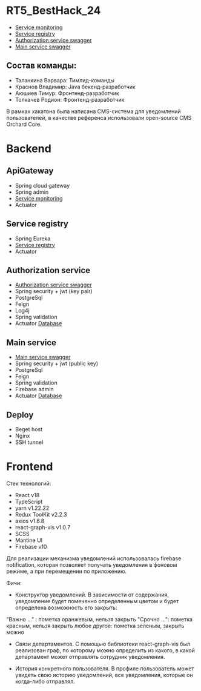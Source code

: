 # RT5_BestHack_24
- [Service monitoring](http://62.217.182.34:8111/admin-ui/applications)
- [Service registry](http://62.217.182.34:8111/eureka-ui)
- [Authorization service swagger](http://62.217.182.34:8111/api/auth/swagger-ui/index.html#/)
- [Main service swagger](http://62.217.182.34:8111/api/main/swagger-ui/index.html#/)

## Состав команды:
- Таланкина Варвара: Тимлид-команды
- Краснов Владимир: Java бекенд-разработчик
- Аюшиев Тимур: Фронтенд-разработчик
- Толкачев Родион: Фронтенд-разработчик

В рамках хакатона была написана CMS-система для уведомлений пользователей, в качестве референса использовали open-source CMS Orchard Core.

# Backend

## ApiGateway
- Spring cloud gateway
- Spring admin
- [Service monitoring](http://62.217.182.34:8111/admin-ui/applications)
- Actuator

## Service registry
- Spring Eureka
- [Service registry](http://62.217.182.34:8111/eureka-ui)
- Actuator

## Authorization service
- [Authorization service swagger](http://62.217.182.34:8111/api/auth/swagger-ui/index.html#/)
- Spring security + jwt (key pair)
- PostgreSql
- Feign
- Log4j
- Spring validation
- Actuator
[Database](https://github.com/Sh1bari/RT5_BestHack_24/blob/main/auth.png)

## Main service
- [Main service swagger](http://62.217.182.34:8111/api/main/swagger-ui/index.html#/)
- Spring security + jwt (public key)
- PostgreSql
- Feign
- Spring validation
- Firebase admin
- Actuator
[Database](https://github.com/Sh1bari/RT5_BestHack_24/blob/main/main.png)

## Deploy
- Beget host
- Nginx
- SSH tunnel

# Frontend
Стек технологий:
- React v18
- TypeScript
- yarn v1.22.22
- Redux ToolKit v2.2.3
- axios v1.6.8
- react-graph-vis v1.0.7
- SCSS
- Mantine UI
- Firebase v10

Для реализации механизма уведомлений использовалась firebase notification, которая позволяет получать уведомления в фоновом режиме, а при перемещении по приложению. 

Фичи:
- Конструктор уведомлений. В зависимости от содержания, уведомление будет помеченно определенным цветом и будет определена возможность его закрыть:

"Важно ..." : пометка оранжевым, нельзя закрыть
"Срочно ...": пометка красным, нельзя закрыть
любое другое: пометка зеленым, закрыть можно

- Связи департаментов. С помощью библиотеки react-graph-vis был реализован граф, по которому можно определить из какого, в какой департамент может отправлять сотрудник уведомления.

- История конкретного пользователя. В профиле пользователь может увидеть свою историю уведомлений, все уведомления, которые он когда-либо отправлял.
